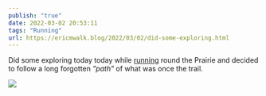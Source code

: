 ```yaml
---
publish: "true"
date: 2022-03-02 20:53:11
tags: "Running"
url: https://ericmwalk.blog/2022/03/02/did-some-exploring.html
---
```


Did some exploring today today while [running](http://www.strava.com/activities/6762880910)  round the Prairie and decided to follow a long forgotten *”path”*  of what was once the trail.


![](https://ericmwalk.blog/uploads/2022/cdca077925.jpg)